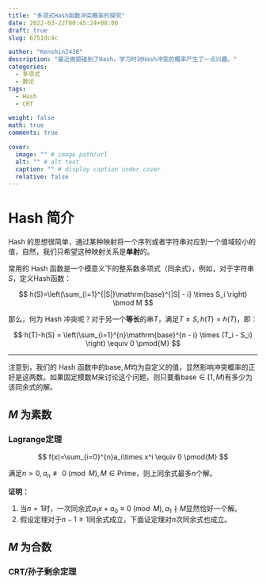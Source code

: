 ```yaml
---
title: "多项式Hash函数冲突概率的探究"
date: 2022-03-22T00:45:24+08:00
draft: true
slug: 6751dc4c

author: "Kenshin2438"
description: "最近做题碰到了Hash，学习时对Hash冲突的概率产生了一点兴趣。"
categories: 
  - 多项式
  - 数论
tags: 
  - Hash
  - CRT

weight: false
math: true
comments: true

cover:
  image: "" # image path/url
  alt: "" # alt text
  caption: "" # display caption under cover
  relative: false
---
```


# Hash 简介

Hash 的思想很简单，通过某种映射将一个序列或者字符串对应到一个值域较小的值，自然，我们只希望这种映射关系是**单射**的。

常用的 Hash 函数是一个模意义下的整系数多项式（同余式），例如，对于字符串$S$，定义Hash函数：

$$
h(S)=\left(\sum_{i=1}^{|S|}\mathrm{base}^{|S| - i} \times S_i \right) \bmod M
$$

那么，何为 Hash 冲突呢？对于另一个**等长**的串$T$，满足$T \neq S, h(T)=h(T)$，即：

$$
h(T)-h(S) = \left(\sum_{i=1}^{n}\mathrm{base}^{n - i} \times (T_i - S_i) \right) \equiv 0 \pmod{M}
$$

---

注意到，我们的 Hash 函数中的$\mathrm{base},M$均为自定义的值，显然影响冲突概率的正好是这两数。如果固定模数$M$来讨论这个问题，则只要看$\mathrm{base}\in[1,M)$有多少为该同余式的解。

## $M$ 为素数

### $\textrm{Lagrange}$定理

$$
f(x)=\sum_{i=0}^{n}a_i\times x^i \equiv 0 \pmod{M}
$$

满足$n>0,a_n \not\equiv 0 \pmod{M},M\in \mathrm{Prime}$，则上同余式最多$n$个解。

**证明：**

1. 当$n=1$时，一次同余式$a_1x+a_0\equiv 0\pmod{M},a_1\nmid M$显然恰好一个解。
2. 假设定理对于$n-1\geq 1$同余式成立，下面证定理对$n$次同余式也成立。


## $M$ 为合数

### CRT/孙子剩余定理

